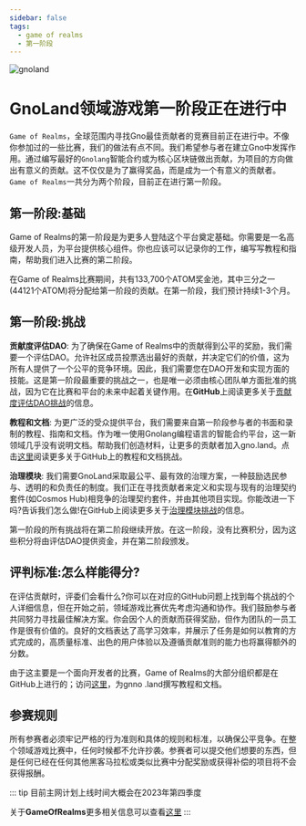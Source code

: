 ```yaml
---
sidebar: false
tags:
  - game of realms
  - 第一阶段
---
```


![gnoland](/gnoland.png)

# GnoLand领域游戏第一阶段正在进行中

`Game of Realms`，全球范围内寻找Gno最佳贡献者的竞赛目前正在进行中。不像你参加过的一些比赛，我们的做法有点不同。我们希望参与者在建立Gno中发挥作用。通过编写最好的`Gnolang`智能合约或为核心区块链做出贡献，为项目的方向做出有意义的贡献。这不仅仅是为了赢得奖品，而是成为一个有意义的贡献者。`Game of Realms`一共分为两个阶段，目前正在进行第一阶段。

## 第一阶段:基础

Game of Realms的第一阶段是为更多人登陆这个平台奠定基础。你需要是一名高级开发人员，为平台提供核心组件。你也应该可以记录你的工作，编写写教程和指南，帮助我们进入比赛的第二阶段。

在Game of Realms比赛期间，共有133,700个ATOM奖金池，其中三分之一(44121个ATOM)将分配给第一阶段的贡献。在第一阶段，我们预计持续1-3个月。

## 第一阶段:挑战

**贡献度评估DAO**: 为了确保在Game of Realms中的贡献得到公平的奖励，我们需要一个评估DAO。允许社区成员投票选出最好的贡献，并决定它们的价值，这为所有人提供了一个公平的竞争环境。因此，我们需要您在DAO开发和实现方面的技能。这是第一阶段最重要的挑战之一，也是唯一必须由核心团队单方面批准的挑战，因为它在比赛和平台的未来中起着关键作用。在**GitHub**上阅读更多关于[贡献度评估DAO挑战](https://github.com/gnolang/gno/issues/407)的信息。

**教程和文档**: 为更广泛的受众提供平台，我们需要来自第一阶段参与者的书面和录制的教程、指南和文档。作为唯一使用Gnolang编程语言的智能合约平台，这一新领域几乎没有说明文档。帮助我们创造材料，让更多的贡献者加入gno.land。点击[这里](https://github.com/gnolang/gno/issues/408)阅读更多关于GitHub上的教程和文档挑战。

**治理模块**: 我们需要GnoLand采取最公平、最有效的治理方案，一种鼓励选民参与、透明的和负责任的制度。我们正在寻找贡献者来定义和实现与现有的治理契约套件(如Cosmos Hub)相竞争的治理契约套件，并由其他项目实现。你能改进一下吗?告诉我们怎么做!在GitHub上阅读更多关于[治理模块挑战](https://github.com/gnolang/gno/issues/409)的信息。

第一阶段的所有挑战将在第二阶段继续开放。在这一阶段，没有比赛积分，因为这些积分将由评估DAO提供资金，并在第二阶段颁发。

## 评判标准:怎么样能得分?

在评估贡献时，评委们会看什么?你可以在对应的GitHub问题上找到每个挑战的个人详细信息，但在开始之前，领域游戏比赛优先考虑沟通和协作。我们鼓励参与者共同努力寻找最佳解决方案。你会因个人的贡献而获得奖励，但作为团队的一员工作是很有价值的。良好的文档表达了高学习效率，并展示了任务是如何以教育的方式完成的，高质量标准、出色的用户体验以及遵循贡献准则的能力也将赢得额外的分数。

由于这主要是一个面向开发者的比赛，Game of Realms的大部分组织都是在GitHub上进行的；访问[这里](https://github.com/gnolang/gno/issues/409)，为gnno .land撰写教程和文档。


## 参赛规则

所有参赛者必须牢记严格的行为准则和具体的规则和标准，以确保公平竞争。在整个领域游戏比赛中，任何时候都不允许抄袭。参赛者可以提交他们想要的东西，但是任何已经在任何其他黑客马拉松或类似比赛中分配奖励或获得补偿的项目将不会获得报酬。

::: tip 
目前主网计划上线时间大概会在2023年第四季度

关于**GameOfRealms**更多相关信息可以查看[这里](/game-of-realm.md)
:::